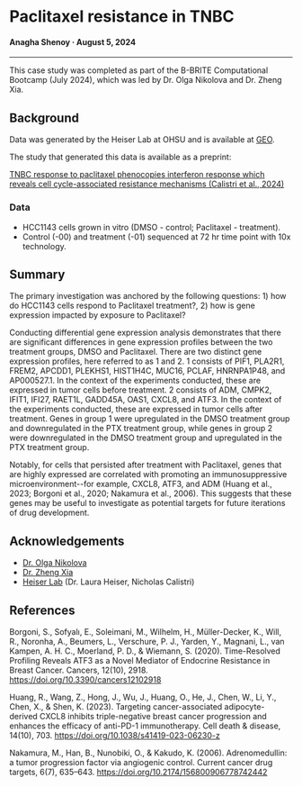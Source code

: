 # Paclitaxel resistance in TNBC 

#### Anagha Shenoy &#183; August 5, 2024
- - -

This case study was completed as part of the B-BRITE Computational Bootcamp (July 2024), which was led by Dr. Olga Nikolova and Dr. Zheng Xia.

## Background

Data was generated by the Heiser Lab at OHSU and is available at [GEO](https://www.ncbi.nlm.nih.gov/geo/query/acc.cgi?acc=GSE266934).

The study that generated this data is available as a preprint: 

[TNBC response to paclitaxel phenocopies interferon response which reveals cell cycle-associated resistance mechanisms (Calistri et al., 2024)](https://doi.org/10.1101/2024.06.04.596911)


### Data
- HCC1143 cells grown in vitro (DMSO - control; Paclitaxel - treatment).
- Control (-00) and treatment (-01) sequenced at 72 hr time point with 10x technology.

## Summary

The primary investigation was anchored by the following questions: 1) how do HCC1143 cells respond to Paclitaxel treatment?, 2) how is gene expression impacted by exposure to Paclitaxel?

Conducting differential gene expression analysis demonstrates that there are significant differences in gene expression profiles between the two treatment groups, DMSO and Paclitaxel. There are two distinct gene expression profiles, here referred to as 1 and 2. 1 consists of PIF1, PLA2R1, FREM2, APCDD1, PLEKHS1, HIST1H4C, MUC16, PCLAF, HNRNPA1P48, and AP000527.1. In the context of the experiments conducted, these are expressed in tumor cells before treatment. 2 consists of ADM, CMPK2, IFIT1, IFI27, RAET1L, GADD45A, OAS1, CXCL8, and ATF3. In the context of the experiments conducted, these are expressed in tumor cells after treatment. Genes in group 1 were upregulated in the DMSO treatment group and downregulated in the PTX treatment group, while genes in group 2 were downregulated in the DMSO treatment group and upregulated in the PTX treatment group.

Notably, for cells that persisted after treatment with Paclitaxel, genes that are highly expressed are correlated with promoting an immunosuppressive microenvironment--for example, CXCL8, ATF3, and ADM (Huang et al., 2023; Borgoni et al., 2020; Nakamura et al., 2006). This suggests that these genes may be useful to investigate as potential targets for future iterations of drug development.

## Acknowledgements

- [Dr. Olga Nikolova](https://www.olganikolova.com/)
- [Dr. Zheng Xia](https://xiazlab.org/)
- [Heiser Lab](https://www.ohsu.edu/school-of-medicine/heiser-lab) (Dr. Laura Heiser, Nicholas Calistri)

## References

Borgoni, S., Sofyalı, E., Soleimani, M., Wilhelm, H., Müller-Decker, K., Will, R., Noronha, A., Beumers, L., Verschure, P. J., Yarden, Y., Magnani, L., van Kampen, A. H. C., Moerland, P. D., & Wiemann, S. (2020). Time-Resolved Profiling Reveals ATF3 as a Novel Mediator of Endocrine Resistance in Breast Cancer. Cancers, 12(10), 2918. https://doi.org/10.3390/cancers12102918

Huang, R., Wang, Z., Hong, J., Wu, J., Huang, O., He, J., Chen, W., Li, Y., Chen, X., & Shen, K. (2023). Targeting cancer-associated adipocyte-derived CXCL8 inhibits triple-negative breast cancer progression and enhances the efficacy of anti-PD-1 immunotherapy. Cell death & disease, 14(10), 703. https://doi.org/10.1038/s41419-023-06230-z

Nakamura, M., Han, B., Nunobiki, O., & Kakudo, K. (2006). Adrenomedullin: a tumor progression factor via angiogenic control. Current cancer drug targets, 6(7), 635–643. https://doi.org/10.2174/156800906778742442

